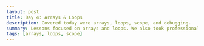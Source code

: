 ```yaml
---
layout: post
title: Day 4: Arrays & Loops
description: Covered today were arrays, loops, scope, and debugging. 
summary: Lessons focused on arrays and loops. We also took professional headshots. 
tags: [arrays, loops, scope]
---
```


